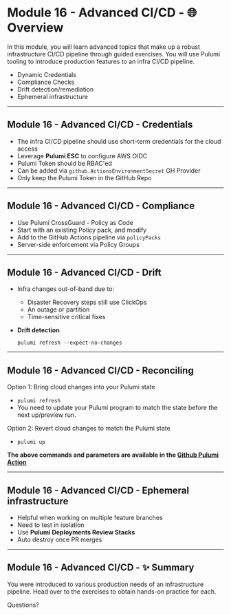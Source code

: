 # Module 16 - Advanced CI/CD - 🌐 Overview

In this module, you will learn advanced topics that make up a robust infrastructure CI/CD pipeline through guided exercises. You will use Pulumi tooling to introduce production features to an infra CI/CD pipeline.

- Dynamic Credentials
- Compliance Checks
- Drift detection/remediation
- Ephemeral infrastructure

---

## Module 16 - Advanced CI/CD - **Credentials**

- The infra CI/CD pipeline should use short-term credentials for the cloud access
- Leverage **Pulumi ESC** to configure AWS OIDC
- Pulumi Token should be RBAC'ed
- Can be added via `github.ActionsEnvironmentSecret` GH Provider
- Only keep the Pulumi Token in the GitHub Repo

---

## Module 16 - Advanced CI/CD - **Compliance**

- Use Pulumi CrossGuard - Policy as Code
- Start with an existing Policy pack, and modify
- Add to the GitHub Actions pipeline via `policyPacks`
- Server-side enforcement via Policy Groups

---

## Module 16 - Advanced CI/CD - **Drift**

- Infra changes out-of-band due to:
  - Disaster Recovery steps still use ClickOps
  - An outage or partition
  - Time-sensitive critical fixes

- **Drift detection**

  `pulumi refresh --expect-no-changes`

---

## Module 16 - Advanced CI/CD - **Reconciling**

Option 1: Bring cloud changes into your Pulumi state

- `pulumi refresh`
- You need to update your Pulumi program to match the state before the next up/preview run.

Option 2: Revert cloud changes to match the Pulumi state

- `pulumi up`

**The above commands and parameters are available in the [Github Pulumi Action](https://github.com/marketplace/actions/pulumi-cli-action)**

---

## Module 16 - Advanced CI/CD - **Ephemeral infrastructure**

- Helpful when working on multiple feature branches
- Need to test in isolation
- Use **Pulumi Deployments Review Stacks**
- Auto destroy once PR merges

---

## Module 16 - Advanced CI/CD - ✨ Summary

You were introduced to various production needs of an infrastructure pipeline. Head over to the exercises to obtain hands-on practice for each.

Questions?
